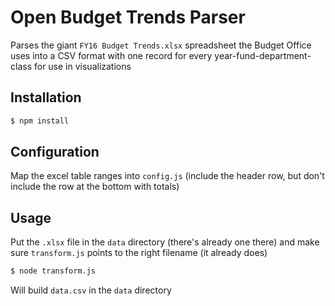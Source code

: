 # Open Budget Trends Parser
Parses the giant `FY16 Budget Trends.xlsx` spreadsheet the Budget Office uses into a CSV format with one record for every year-fund-department-class for use in visualizations

## Installation
```bash
$ npm install
```

## Configuration
Map the excel table ranges into `config.js` (include the header row, but don't include the row at the bottom with totals)

## Usage
Put the `.xlsx` file in the `data` directory (there's already one there) and make sure `transform.js` points to the right filename (it already does)
```bash
$ node transform.js
```
Will build `data.csv` in the `data` directory
